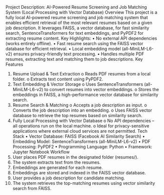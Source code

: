 Project Description: AI-Powered Resume Screening and Job Matching System (Local Processing with Vector Database)
Overview
This project is a fully local AI-powered resume screening and job matching system that enables efficient retrieval of the most relevant resumes based on a given job description. It leverages FAISS, a vector database, for fast similarity search, SentenceTransformers for text embeddings, and PyPDF2 for extracting resume content.
Key Highlights:
•	No external API dependencies (works entirely offline).
•	Fast resume search using the FAISS vector database for efficient retrieval.
•	Local embedding model (all-MiniLM-L6-v2) ensures privacy-friendly text processing.
•	Handles multiple PDF resumes, extracting text and matching them to job descriptions.
Key Features
1.	Resume Upload & Text Extraction
o	Reads PDF resumes from a local folder.
o	Extracts text content using PyPDF2.
2.	Text Embedding & Vector Storage
o	Uses SentenceTransformers (all-MiniLM-L6-v2) to convert resumes into vector embeddings.
o	Stores the embeddings in FAISS, a high-performance vector database for similarity search.
3.	Resume Search & Matching
o	Accepts a job description as input.
o	Converts the job description into an embedding.
o	Uses FAISS vector database to retrieve the top resumes based on similarity search.
4.	Fully Local Processing with Vector Database
o	No API dependencies – all operations run on the local machine.
o	Ideal for privacy-sensitive applications where external cloud services are not permitted.
Tech Stack
•	Vector Database: FAISS (Facebook AI Similarity Search)
•	Embedding Model: SentenceTransformers (all-MiniLM-L6-v2)
•	PDF Processing: PyPDF2
•	Programming Language: Python
•	Framework: Jupyter Notebook
Workflow
1.	User places PDF resumes in the designated folder (resumes/).
2.	The system extracts text from the resumes.
3.	Embeddings are generated for each resume.
4.	Embeddings are stored and indexed in the FAISS vector database.
5.	User provides a job description for candidate matching.
6.	The system retrieves the top-matching resumes using vector similarity search from FAISS.
